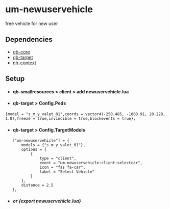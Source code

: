 # um-newuservehicle
free vehicle for new user

## Dependencies
+ [qb-core](https://github.com/qbcore-framework/qb-core)
+ [qb-target](https://github.com/BerkieBb/qb-target)
+ [nh-context](https://github.com/nerohiro/nh-context)

## Setup
+ #### qb-smallresources > client > add newuservehicle.lua

+ #### qb-target > Config.Peds
```
{model = "s_m_y_valet_01",coords = vector4(-250.485, -1000.91, 28.228, 1.0),freeze = true,invincible = true,blockevents = true},
```
+ #### qb-target > Config.TargetModels
 ```
	["um-newuservehicle"] = {
		models = {"s_m_y_valet_01"},
		options = {
			{
				type = "client",
				event = "um-newuservehicle:client:selectcar",
				icon = "fas fa-car",
				label = "Select Vehicle"
			}
		},
		distance = 2.5
	},
```
+ ##### or {export newuservehicle.lua}
